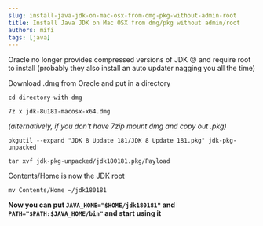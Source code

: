 ```yaml
---
slug: install-java-jdk-on-mac-osx-from-dmg-pkg-without-admin-root
title: Install Java JDK on Mac OSX from dmg/pkg without admin/root
authors: mifi
tags: [java]
---
```


Oracle no longer provides compressed versions of JDK 😡 and require root to install (probably they also install an auto updater nagging you all the time)

Download .dmg from Oracle and put in a directory

`cd directory-with-dmg`

`7z x jdk-8u181-macosx-x64.dmg`

*(alternatively, if you don't have 7zip mount dmg and copy out .pkg)*

`pkgutil --expand "JDK 8 Update 181/JDK 8 Update 181.pkg" jdk-pkg-unpacked`

`tar xvf jdk-pkg-unpacked/jdk180181.pkg/Payload`

Contents/Home is now the JDK root

`mv Contents/Home ~/jdk180181`

**Now you can put `JAVA_HOME="$HOME/jdk180181"` and `PATH="$PATH:$JAVA_HOME/bin"` and start using it**
